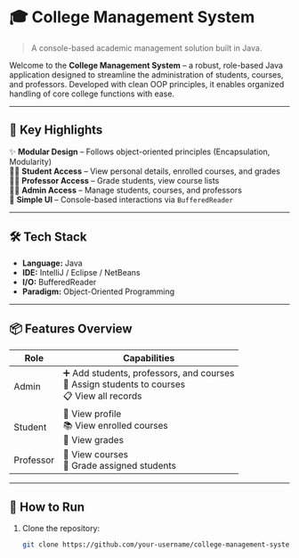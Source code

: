 
# 🎓 College Management System
> A console-based academic management solution built in Java.

Welcome to the **College Management System** – a robust, role-based Java application designed to streamline the administration of students, courses, and professors. Developed with clean OOP principles, it enables organized handling of core college functions with ease.

---

## 🚀 Key Highlights

✨ **Modular Design** – Follows object-oriented principles (Encapsulation, Modularity)  
🧑‍🎓 **Student Access** – View personal details, enrolled courses, and grades  
👨‍🏫 **Professor Access** – Grade students, view course lists  
👨‍💼 **Admin Access** – Manage students, courses, and professors  
💯 **Simple UI** – Console-based interactions via `BufferedReader`

---

## 🛠️ Tech Stack

- **Language:** Java  
- **IDE:** IntelliJ / Eclipse / NetBeans  
- **I/O:** BufferedReader  
- **Paradigm:** Object-Oriented Programming

---

## 📦 Features Overview

| Role       | Capabilities                                      |
|------------|---------------------------------------------------|
| Admin      | ➕ Add students, professors, and courses <br> 🔁 Assign students to courses <br> 📋 View all records |
| Student    | 👤 View profile <br> 📚 View enrolled courses <br> 📝 View grades |
| Professor  | 📖 View courses <br> 🧾 Grade assigned students     |

---

## 📂 How to Run

1. Clone the repository:
   ```bash
   git clone https://github.com/your-username/college-management-system.git

